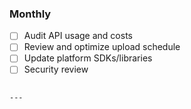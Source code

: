 ### Monthly
- [ ] Audit API usage and costs
- [ ] Review and optimize upload schedule
- [ ] Update platform SDKs/libraries
- [ ] Security review

```

---
